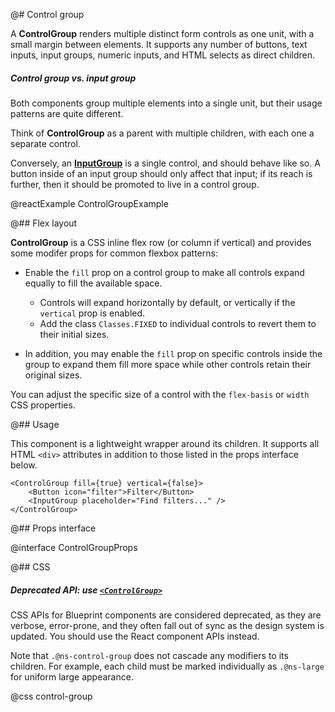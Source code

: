@# Control group

A __ControlGroup__ renders multiple distinct form controls as one unit, with a small margin between elements. It
supports any number of buttons, text inputs, input groups, numeric inputs, and HTML selects as direct children.

<div class="@ns-callout @ns-intent-success @ns-icon-comparison">
    <h5 class="@ns-heading">Control group vs. input group</h5>
<div class="@ns-callout-body">

Both components group multiple elements into a single unit, but their usage patterns are quite different.

Think of __ControlGroup__ as a parent with multiple children, with each one a separate control.

Conversely, an [__InputGroup__](#core/components/text-inputs.input-group) is a single control, and should behave like
so. A button inside of an input group should only affect that input; if its reach is further, then it should be
promoted to live in a control group.

</div>
</div>

@reactExample ControlGroupExample

@## Flex layout

__ControlGroup__ is a CSS inline flex row (or column if vertical) and provides some modifer props for common flexbox
patterns:

- Enable the `fill` prop on a control group to make all controls expand equally to fill the available space.
    - Controls will expand horizontally by default, or vertically if the `vertical` prop is enabled.
    - Add the class `Classes.FIXED` to individual controls to revert them to their initial sizes.

- In addition, you may enable the `fill` prop on specific controls inside the group to expand them fill more space while
 other controls retain their original sizes.

You can adjust the specific size of a control with the `flex-basis` or `width` CSS properties.

@## Usage

This component is a lightweight wrapper around its children. It supports all HTML `<div>` attributes in addition to
those listed in the props interface below.

```tsx
<ControlGroup fill={true} vertical={false}>
    <Button icon="filter">Filter</Button>
    <InputGroup placeholder="Find filters..." />
</ControlGroup>
```

@## Props interface

@interface ControlGroupProps

@## CSS

<div class="@ns-callout @ns-intent-warning @ns-icon-warning-sign">
    <h5 class="@ns-heading">

Deprecated API: use [`<ControlGroup>`](#core/components/control-group)

</h5>
<div class="@ns-callout-body">

CSS APIs for Blueprint components are considered deprecated, as they are verbose, error-prone, and they
often fall out of sync as the design system is updated. You should use the React component APIs instead.

</div>
</div>

Note that `.@ns-control-group` does not cascade any modifiers to its children. For example, each
child must be marked individually as `.@ns-large` for uniform large appearance.

@css control-group

